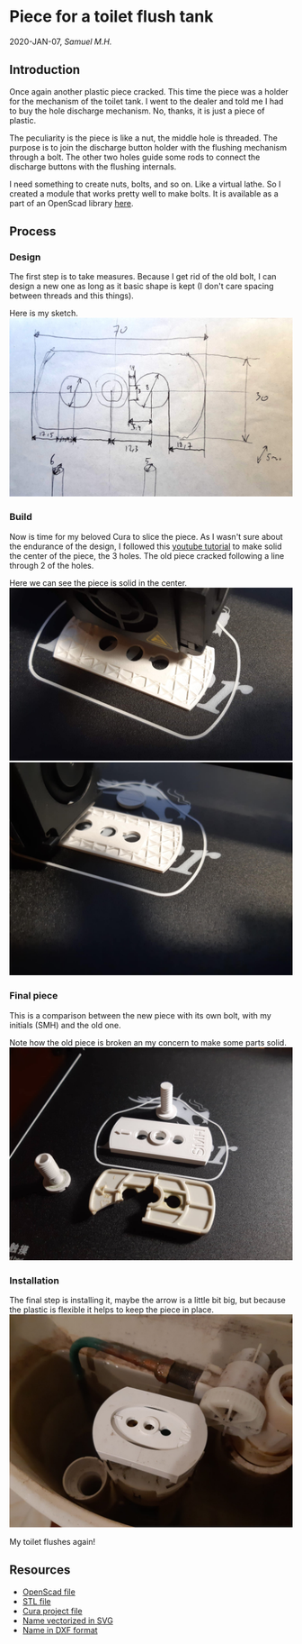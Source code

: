 # Piece for a toilet flush tank

2020-JAN-07, _Samuel M.H._


## Introduction
Once again another plastic piece cracked. This time the piece was a holder for the mechanism of the toilet tank. I went to the dealer and told me I had to buy the hole discharge mechanism. No, thanks, it is just a piece of plastic.

The peculiarity is the piece is like a nut, the middle hole is threaded. The purpose is to join the discharge button holder with the flushing mechanism through a bolt. The other two holes guide some rods to connect the discharge buttons with the flushing internals.

I need something to create nuts, bolts, and so on. Like a virtual lathe. So I created a module that works pretty well to make bolts. It is available as a part of an OpenScad library [here](https://github.com/samuelmh/3dprint-lib_pocs).

## Process

### Design
The first step is to take measures. Because I get rid of the old bolt, I can design a new one as long as it basic shape is kept (I don't care spacing between threads and this things).

Here is my sketch.
![](img/design.jpg)

### Build
Now is time for my beloved Cura to slice the piece. As I wasn't sure about the endurance of the design, I followed this [youtube tutorial](https://www.youtube.com/watch?v=su_m5zV9rvA) to make solid the center of the piece, the 3 holes. The old piece cracked following a line through 2 of the holes.

Here we can see the piece is solid in the center.
![](img/fab1.jpg)
![](img/fab2.jpg)

### Final piece
This is a comparison between the new piece with its own bolt, with my initials (SMH) and the old one.

Note how the old piece is broken an my concern to make some parts solid.
![](img/result.jpg)


### Installation
The final step is installing it, maybe the arrow is a little bit big, but because the plastic is flexible it helps to keep the piece in place.
![](img/install.jpg)

My toilet flushes again!


## Resources
* [OpenScad file](wc_flush.scad)
* [STL file](wc_flush.stl)
* [Cura project file](wc_flush.3mf)
* [Name vectorized in SVG](smh.svg)
* [Name in DXF format](smh.dxf)
